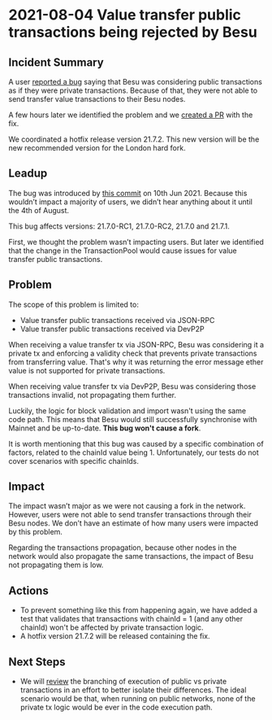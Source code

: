 # 2021-08-04 Value transfer public transactions being rejected by Besu

## Incident Summary

  

A user [reported a bug](https://github.com/hyperledger/besu/issues/2606) saying that Besu was considering public transactions as if they were private transactions. Because of that, they were not able to send transfer value transactions to their Besu nodes.

A few hours later we identified the problem and we [created a PR](https://github.com/hyperledger/besu/pull/2609) with the fix.

We coordinated a hotfix release version 21.7.2. This new version will be the new recommended version for the London hard fork.

## Leadup

The bug was introduced by [this commit](https://github.com/hyperledger/besu/commit/974f58848d4bfef51b5192061752dd31f2f07f3f#diff-caf924b8f77d2f58d1541a1d50f97973799ee947f0b8545e36fa40bd84c1b964) on 10th Jun 2021. Because this wouldn’t impact a majority of users, we didn’t hear anything about it until the 4th of August.

This bug affects versions: 21.7.0-RC1, 21.7.0-RC2, 21.7.0 and 21.7.1.

First, we thought the problem wasn’t impacting users. But later we identified that the change in the TransactionPool would cause issues for value transfer public transactions.

## Problem

The scope of this problem is limited to:

- Value transfer public transactions received via JSON-RPC
- Value transfer public transactions received via DevP2P

When receiving a value transfer tx via JSON-RPC, Besu was considering it a private tx and enforcing a validity check that prevents private transactions from transferring value. That's why it was returning the error message ether value is not supported for private transactions.

When receiving value transfer tx via DevP2P, Besu was considering those transactions invalid, not propagating them further.

Luckily, the logic for block validation and import wasn't using the same code path. This means that Besu would still successfully synchronise with Mainnet and be up-to-date. **This bug won't cause a fork**.

It is worth mentioning that this bug was caused by a specific combination of factors, related to the chainId value being 1. Unfortunately, our tests do not cover scenarios with specific chainIds.

## Impact

The impact wasn’t major as we were not causing a fork in the network. However, users were not able to send transfer transactions through their Besu nodes. We don’t have an estimate of how many users were impacted by this problem.

Regarding the transactions propagation, because other nodes in the network would also propagate the same transactions, the impact of Besu not propagating them is low.

## Actions

- To prevent something like this from happening again, we have added a test that validates that transactions with chainId = 1 (and any other chainId) won't be affected by private transaction logic.
- A hotfix version 21.7.2 will be released containing the fix.

## Next Steps

- We will [review](https://github.com/hyperledger/besu/issues/2613) the branching of execution of public vs private transactions in an effort to better isolate their differences. The ideal scenario would be that, when running on public networks, none of the private tx logic would be ever in the code execution path.